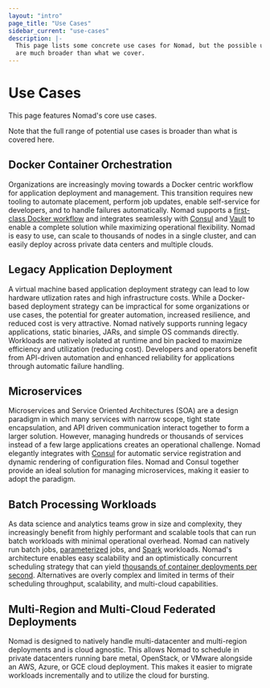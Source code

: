 ```yaml
---
layout: "intro"
page_title: "Use Cases"
sidebar_current: "use-cases"
description: |-
  This page lists some concrete use cases for Nomad, but the possible use cases
  are much broader than what we cover.
---
```


# Use Cases

This page features Nomad's core use cases.     

Note that the full range of potential use cases is broader than what is covered here.  

## Docker Container Orchestration

Organizations are increasingly moving towards a Docker centric workflow for
application deployment and management. This transition requires new tooling
to automate placement, perform job updates, enable self-service for developers,
and to handle failures automatically. Nomad supports a [first-class Docker workflow](/docs/drivers/docker.html)
and integrates seamlessly with [Consul](/guides/integrations/consul-integration/index.html)
and [Vault](/docs/vault-integration/index.html) to enable a complete solution
while maximizing operational flexibility. Nomad is easy to use, can scale to
thousands of nodes in a single cluster, and can easily deploy across private data
centers and multiple clouds.

## Legacy Application Deployment

A virtual machine based application deployment strategy can lead to low hardware
utlization rates and high infrastructure costs. While a Docker-based deployment
strategy can be impractical for some organizations or use cases, the potential for
greater automation, increased resilience, and reduced cost is very attractive.
Nomad natively supports running legacy applications, static binaries, JARs, and
simple OS commands directly. Workloads are natively isolated at runtime and bin
packed to maximize efficiency and utilization (reducing cost). Developers and
operators benefit from API-driven automation and enhanced reliability for
applications through automatic failure handling.

## Microservices

Microservices and Service Oriented Architectures (SOA) are a design paradigm in
which many services with narrow scope, tight state encapsulation, and API driven
communication interact together to form a larger solution. However, managing hundreds
or thousands of services instead of a few large applications creates an operational
challenge. Nomad elegantly integrates with [Consul](/guides/integrations/consul-integration/index.html)
for automatic service registration and dynamic rendering of configuration files. Nomad
and Consul together provide an ideal solution for managing microservices, making it
easier to adopt the paradigm.

## Batch Processing Workloads

As data science and analytics teams grow in size and complexity, they increasingly
benefit from highly performant and scalable tools that can run batch workloads with
minimal operational overhead. Nomad can natively run batch jobs, [parameterized](https://www.hashicorp.com/blog/replacing-queues-with-nomad-dispatch) jobs, and [Spark](https://github.com/hashicorp/nomad-spark)
workloads. Nomad's architecture enables easy scalability and an optimistically
concurrent scheduling strategy that can yield [thousands of container deployments per
second](https://www.hashicorp.com/c1m). Alternatives are overly complex and limited
in terms of their scheduling throughput, scalability, and multi-cloud capabilities.

## Multi-Region and Multi-Cloud Federated Deployments

Nomad is designed to natively handle multi-datacenter and multi-region deployments
and is cloud agnostic. This allows Nomad to schedule in private datacenters running
bare metal, OpenStack, or VMware alongside an AWS, Azure, or GCE cloud deployment.
This makes it easier to migrate workloads incrementally and to utilize the cloud
for bursting.
